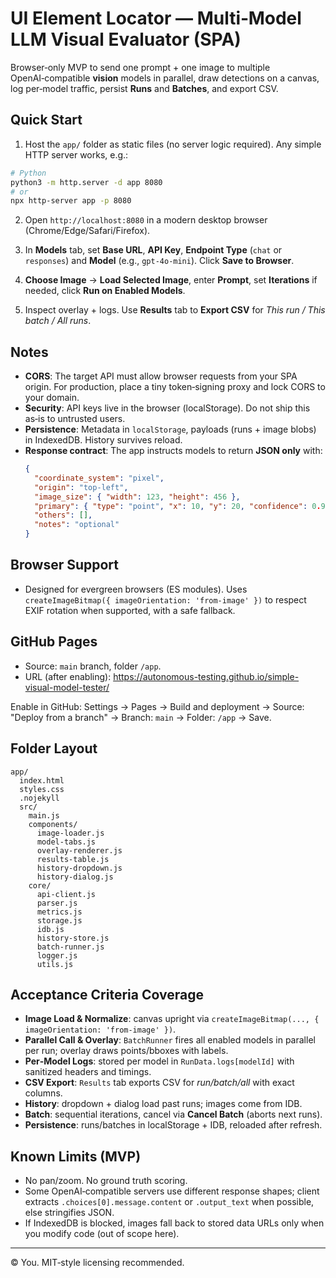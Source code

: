 # UI Element Locator — Multi‑Model LLM Visual Evaluator (SPA)

Browser‑only MVP to send one prompt + one image to multiple OpenAI‑compatible **vision** models in parallel, draw detections on a canvas, log per‑model traffic, persist **Runs** and **Batches**, and export CSV.

## Quick Start

1. Host the `app/` folder as static files (no server logic required). Any simple HTTP server works, e.g.:

```bash
# Python
python3 -m http.server -d app 8080
# or
npx http-server app -p 8080
```

2. Open `http://localhost:8080` in a modern desktop browser (Chrome/Edge/Safari/Firefox).

3. In **Models** tab, set **Base URL**, **API Key**, **Endpoint Type** (`chat` or `responses`) and **Model** (e.g., `gpt-4o-mini`). Click **Save to Browser**.

4. **Choose Image** → **Load Selected Image**, enter **Prompt**, set **Iterations** if needed, click **Run on Enabled Models**.

5. Inspect overlay + logs. Use **Results** tab to **Export CSV** for *This run / This batch / All runs*.

## Notes

- **CORS**: The target API must allow browser requests from your SPA origin. For production, place a tiny token‑signing proxy and lock CORS to your domain.
- **Security**: API keys live in the browser (localStorage). Do not ship this as‑is to untrusted users.
- **Persistence**: Metadata in `localStorage`, payloads (runs + image blobs) in IndexedDB. History survives reload.
- **Response contract**: The app instructs models to return **JSON only** with:
  ```json
  {
    "coordinate_system": "pixel",
    "origin": "top-left",
    "image_size": { "width": 123, "height": 456 },
    "primary": { "type": "point", "x": 10, "y": 20, "confidence": 0.9 },
    "others": [],
    "notes": "optional"
  }
  ```

## Browser Support

- Designed for evergreen browsers (ES modules). Uses `createImageBitmap({ imageOrientation: 'from-image' })` to respect EXIF rotation when supported, with a safe fallback.

## GitHub Pages

- Source: `main` branch, folder `/app`.
- URL (after enabling): https://autonomous-testing.github.io/simple-visual-model-tester/

Enable in GitHub: Settings → Pages → Build and deployment → Source: "Deploy from a branch" → Branch: `main` → Folder: `/app` → Save.

## Folder Layout

```
app/
  index.html
  styles.css
  .nojekyll
  src/
    main.js
    components/
      image-loader.js
      model-tabs.js
      overlay-renderer.js
      results-table.js
      history-dropdown.js
      history-dialog.js
    core/
      api-client.js
      parser.js
      metrics.js
      storage.js
      idb.js
      history-store.js
      batch-runner.js
      logger.js
      utils.js
```

## Acceptance Criteria Coverage

- **Image Load & Normalize**: canvas upright via `createImageBitmap(..., { imageOrientation: 'from-image' })`.
- **Parallel Call & Overlay**: `BatchRunner` fires all enabled models in parallel per run; overlay draws points/bboxes with labels.
- **Per‑Model Logs**: stored per model in `RunData.logs[modelId]` with sanitized headers and timings.
- **CSV Export**: `Results` tab exports CSV for *run/batch/all* with exact columns.
- **History**: dropdown + dialog load past runs; images come from IDB.
- **Batch**: sequential iterations, cancel via **Cancel Batch** (aborts next runs).
- **Persistence**: runs/batches in localStorage + IDB, reloaded after refresh.

## Known Limits (MVP)

- No pan/zoom. No ground truth scoring.
- Some OpenAI‑compatible servers use different response shapes; client extracts `.choices[0].message.content` or `.output_text` when possible, else stringifies JSON.
- If IndexedDB is blocked, images fall back to stored data URLs only when you modify code (out of scope here).

---

© You. MIT‑style licensing recommended.
